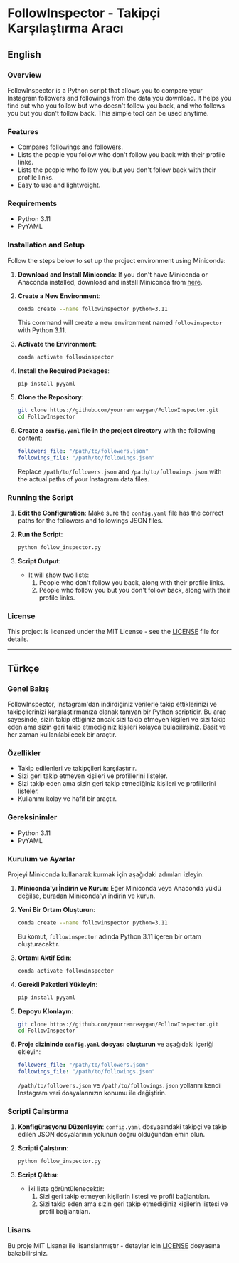 # FollowInspector - Takipçi Karşılaştırma Aracı

## English

### Overview

FollowInspector is a Python script that allows you to compare your Instagram followers and followings from the data you
download. It helps you find out who you follow but who doesn't follow you back, and who follows you but you don't follow
back. This simple tool can be used anytime.

### Features

- Compares followings and followers.
- Lists the people you follow who don't follow you back with their profile links.
- Lists the people who follow you but you don't follow back with their profile links.
- Easy to use and lightweight.

### Requirements

- Python 3.11
- PyYAML

### Installation and Setup

Follow the steps below to set up the project environment using Miniconda:

1. **Download and Install Miniconda**: If you don't have Miniconda or Anaconda installed, download and install Miniconda
   from [here](https://docs.conda.io/en/latest/miniconda.html).

2. **Create a New Environment**:
   ```bash
   conda create --name followinspector python=3.11
   ```
   This command will create a new environment named `followinspector` with Python 3.11.

3. **Activate the Environment**:
   ```bash
   conda activate followinspector
   ```

4. **Install the Required Packages**:
   ```bash
   pip install pyyaml
   ```

5. **Clone the Repository**:
   ```bash
   git clone https://github.com/yourremreaygan/FollowInspector.git
   cd FollowInspector
   ```

6. **Create a `config.yaml` file in the project directory** with the following content:
   ```yaml
   followers_file: "/path/to/followers.json"
   followings_file: "/path/to/followings.json"
   ```
   Replace `/path/to/followers.json` and `/path/to/followings.json` with the actual paths of your Instagram data files.

### Running the Script

1. **Edit the Configuration**: Make sure the `config.yaml` file has the correct paths for the followers and followings
   JSON files.

2. **Run the Script**:
   ```bash
   python follow_inspector.py
   ```

3. **Script Output**:
    - It will show two lists:
        1. People who don't follow you back, along with their profile links.
        2. People who follow you but you don't follow back, along with their profile links.

### License

This project is licensed under the MIT License - see the [LICENSE](LICENSE) file for details.

---

## Türkçe

### Genel Bakış

FollowInspector, Instagram'dan indirdiğiniz verilerle takip ettiklerinizi ve takipçilerinizi karşılaştırmanıza olanak
tanıyan bir Python scriptidir. Bu araç sayesinde, sizin takip ettiğiniz ancak sizi takip etmeyen kişileri ve sizi takip
eden ama sizin geri takip etmediğiniz kişileri kolayca bulabilirsiniz. Basit ve her zaman kullanılabilecek bir araçtır.

### Özellikler

- Takip edilenleri ve takipçileri karşılaştırır.
- Sizi geri takip etmeyen kişileri ve profillerini listeler.
- Sizi takip eden ama sizin geri takip etmediğiniz kişileri ve profillerini listeler.
- Kullanımı kolay ve hafif bir araçtır.

### Gereksinimler

- Python 3.11
- PyYAML

### Kurulum ve Ayarlar

Projeyi Miniconda kullanarak kurmak için aşağıdaki adımları izleyin:

1. **Miniconda'yı İndirin ve Kurun**: Eğer Miniconda veya Anaconda yüklü
   değilse, [buradan](https://docs.conda.io/en/latest/miniconda.html) Miniconda'yı indirin ve kurun.

2. **Yeni Bir Ortam Oluşturun**:
   ```bash
   conda create --name followinspector python=3.11
   ```
   Bu komut, `followinspector` adında Python 3.11 içeren bir ortam oluşturacaktır.

3. **Ortamı Aktif Edin**:
   ```bash
   conda activate followinspector
   ```

4. **Gerekli Paketleri Yükleyin**:
   ```bash
   pip install pyyaml
   ```

5. **Depoyu Klonlayın**:
   ```bash
   git clone https://github.com/yourremreaygan/FollowInspector.git
   cd FollowInspector
   ```

6. **Proje dizininde `config.yaml` dosyası oluşturun** ve aşağıdaki içeriği ekleyin:
   ```yaml
   followers_file: "/path/to/followers.json"
   followings_file: "/path/to/followings.json"
   ```
   `/path/to/followers.json` ve `/path/to/followings.json` yollarını kendi Instagram veri dosyalarınızın konumu ile
   değiştirin.

### Scripti Çalıştırma

1. **Konfigürasyonu Düzenleyin**: `config.yaml` dosyasındaki takipçi ve takip edilen JSON dosyalarının yolunun doğru
   olduğundan emin olun.

2. **Scripti Çalıştırın**:
   ```bash
   python follow_inspector.py
   ```

3. **Script Çıktısı**:
    - İki liste görüntülenecektir:
        1. Sizi geri takip etmeyen kişilerin listesi ve profil bağlantıları.
        2. Sizi takip eden ama sizin geri takip etmediğiniz kişilerin listesi ve profil bağlantıları.

### Lisans

Bu proje MIT Lisansı ile lisanslanmıştır - detaylar için [LICENSE](LICENSE) dosyasına bakabilirsiniz.
